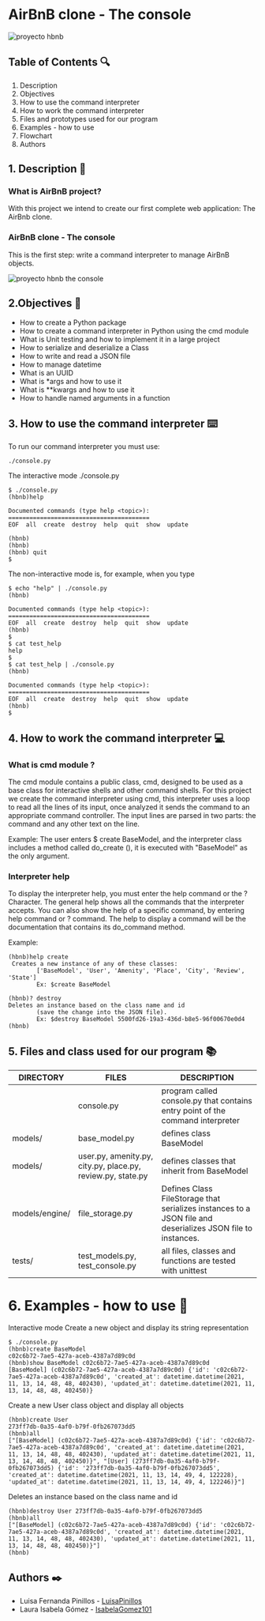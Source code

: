 # AirBnB clone - The console

![proyecto hbnb](https://holbertonintranet.s3.amazonaws.com/uploads/medias/2018/6/65f4a1dd9c51265f49d0.png?X-Amz-Algorithm=AWS4-HMAC-SHA256&X-Amz-Credential=AKIARDDGGGOU5BHMTQX4%2F20211111%2Fus-east-1%2Fs3%2Faws4_request&X-Amz-Date=20211111T204818Z&X-Amz-Expires=86400&X-Amz-SignedHeaders=host&X-Amz-Signature=be7a5539edf138124cb3185cc110bc2983ba70ef0988ecd267e83bb04916824e)

## Table of Contents 🔍
1. Description
2. Objectives
3. How to use the command interpreter
4. How to work the command interpreter
6. Files and prototypes used for our program
7. Examples - how to use
8. Flowchart
9. Authors 

## 1. Description 📖
### What is AirBnB project?
With this project we intend to create our first complete web application: The AirBnb clone.

### AirBnB clone - The console
This is the first step: write a command interpreter to manage AirBnB objects.

![proyecto hbnb the console](https://holbertonintranet.s3.amazonaws.com/uploads/medias/2018/6/815046647d23428a14ca.png?X-Amz-Algorithm=AWS4-HMAC-SHA256&X-Amz-Credential=AKIARDDGGGOU5BHMTQX4%2F20211113%2Fus-east-1%2Fs3%2Faws4_request&X-Amz-Date=20211113T172113Z&X-Amz-Expires=86400&X-Amz-SignedHeaders=host&X-Amz-Signature=ef92c42fb55320a2eea35eae6628ccd009a761073b37922a8984e631a87a7a7a)

## 2.Objectives 🌈
* How to create a Python package
* How to create a command interpreter in Python using the cmd module
* What is Unit testing and how to implement it in a large project
* How to serialize and deserialize a Class
* How to write and read a JSON file
* How to manage datetime
* What is an UUID
* What is *args and how to use it
* What is **kwargs and how to use it
* How to handle named arguments in a function

## 3. How to use the command interpreter ⌨️

To run our command interpreter you must use:
```
./console.py
```

The interactive mode ./console.py
```
$ ./console.py
(hbnb)help

Documented commands (type help <topic>):
========================================
EOF  all  create  destroy  help  quit  show  update

(hbnb) 
(hbnb) 
(hbnb) quit
$
```

The non-interactive mode is, for example, when you type 
```
$ echo "help" | ./console.py
(hbnb)

Documented commands (type help <topic>):
========================================
EOF  all  create  destroy  help  quit  show  update
(hbnb) 
$
$ cat test_help
help
$
$ cat test_help | ./console.py
(hbnb)

Documented commands (type help <topic>):
========================================
EOF  all  create  destroy  help  quit  show  update
(hbnb) 
$
```

## 4. How to work the command interpreter 💻 

### What is cmd module ?
The cmd module contains a public class, cmd, designed to be used as a base class for interactive shells and other command shells.
For this project we create the command interpreter using cmd, this interpreter uses a loop to read all the lines of its input, once analyzed it sends the command to an appropriate command controller.
The input lines are parsed in two parts: the command and any other text on the line.

Example:
The user enters $ create BaseModel, and the interpreter class includes a method called do_create (), it is executed with "BaseModel" as the only argument.

### Interpreter help

To display the interpreter help, you must enter the help command or the ? Character. The general help shows all the commands that the interpreter accepts.
You can also show the help of a specific command, by entering help command or ? command.
The help to display a command will be the documentation that contains its do_command method.

Example:
```
(hbnb)help create
 Creates a new instance of any of these classes:
        ['BaseModel', 'User', 'Amenity', 'Place', 'City', 'Review', 'State']
        Ex: $create BaseModel 

(hbnb)? destroy
Deletes an instance based on the class name and id
        (save the change into the JSON file).
        Ex: $destroy BaseModel 5500fd26-19a3-436d-b8e5-96f00670e0d4 
(hbnb)
```
## 5. Files and class used for our program 📚

DIRECTORY | FILES | DESCRIPTION |
| ------ | ------ | ------ |
| | console.py  | program called console.py that contains entry point of the command interpreter
| models/ | base_model.py | defines class BaseModel
| models/ | user.py, amenity.py, city.py, place.py, review.py, state.py | defines classes that inherit from BaseModel 
| models/engine/ | file_storage.py | Defines Class FileStorage that serializes instances to a JSON file and deserializes JSON file to instances.
| tests/ | test_models.py, test_console.py | all files, classes and functions are tested with unittest
 

# 6. Examples - how to use 🎉

Interactive mode 
Create a new object and display its string representation
```
$ ./console.py
(hbnb)create BaseModel
c02c6b72-7ae5-427a-aceb-4387a7d89c0d
(hbnb)show BaseModel c02c6b72-7ae5-427a-aceb-4387a7d89c0d
[BaseModel] (c02c6b72-7ae5-427a-aceb-4387a7d89c0d) {'id': 'c02c6b72-7ae5-427a-aceb-4387a7d89c0d', 'created_at': datetime.datetime(2021, 11, 13, 14, 48, 48, 402430), 'updated_at': datetime.datetime(2021, 11, 13, 14, 48, 48, 402450)}
```
Create a new User class object and display all objects
```
(hbnb)create User
273ff7db-0a35-4af0-b79f-0fb267073dd5
(hbnb)all
["[BaseModel] (c02c6b72-7ae5-427a-aceb-4387a7d89c0d) {'id': 'c02c6b72-7ae5-427a-aceb-4387a7d89c0d', 'created_at': datetime.datetime(2021, 11, 13, 14, 48, 48, 402430), 'updated_at': datetime.datetime(2021, 11, 13, 14, 48, 48, 402450)}", "[User] (273ff7db-0a35-4af0-b79f-0fb267073dd5) {'id': '273ff7db-0a35-4af0-b79f-0fb267073dd5', 'created_at': datetime.datetime(2021, 11, 13, 14, 49, 4, 122228), 'updated_at': datetime.datetime(2021, 11, 13, 14, 49, 4, 122246)}"]
```
Deletes an instance based on the class name and id
```
(hbnb)destroy User 273ff7db-0a35-4af0-b79f-0fb267073dd5
(hbnb)all
["[BaseModel] (c02c6b72-7ae5-427a-aceb-4387a7d89c0d) {'id': 'c02c6b72-7ae5-427a-aceb-4387a7d89c0d', 'created_at': datetime.datetime(2021, 11, 13, 14, 48, 48, 402430), 'updated_at': datetime.datetime(2021, 11, 13, 14, 48, 48, 402450)}"]
(hbnb)

```

## Authors ✒️
* Luisa Fernanda Pinillos  - [LuisaPinillos](https://github.com/LuisaPinillos)
* Laura Isabela Gómez - [IsabelaGomez101](https://github.com/IsabelaGomez101)
